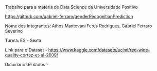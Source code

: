 Trabalho para a matéria de Data Science da Universidade Positivo

https://github.com/gabriel-ferraro/genderRecognitionPrediction

Nome dos Integrantes: Athos Mantovani Feres Rodrigues, Gabriel Ferraro Severino

Turma: ES - Sexta

Link para o Dataset - https://www.kaggle.com/datasets/uciml/red-wine-quality-cortez-et-al-2009/

Dicionário de dados - 